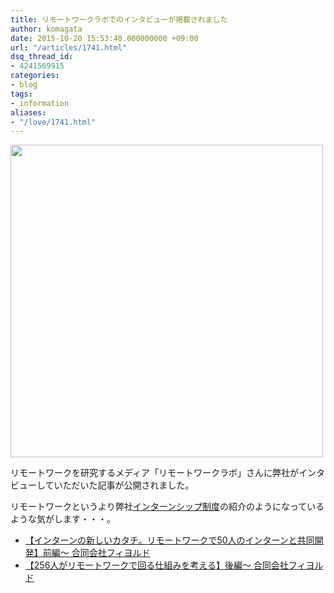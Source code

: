 ```yaml
---
title: リモートワークラボでのインタビューが掲載されました
author: komagata
date: 2015-10-20 15:53:40.000000000 +09:00
url: "/articles/1741.html"
dsq_thread_id:
- 4241569915
categories:
- blog
tags:
- information
aliases:
- "/love/1741.html"
---
```


  <img width="500px" src="http://www.remotework-labo.jp/wp-content/uploads/2015/09/e01-1024x682.jpg" />


リモートワークを研究するメディア「リモートワークラボ」さんに弊社がインタビューしていただいた記事が公開されました。

リモートワークというより弊社[インターンシップ制度][1]の紹介のようになっているような気がします・・・。

  * [【インターンの新しいカタチ。リモートワークで50人のインターンと共同開発】前編～ 合同会社フィヨルド][2]
  * [【256人がリモートワークで回る仕組みを考える】後編～ 合同会社フィヨルド][3]

 [1]: http://fjord.jp/internship
 [2]: http://www.remotework-labo.jp/2015/10/interview_09/
 [3]: http://www.remotework-labo.jp/2015/10/interview_10/
